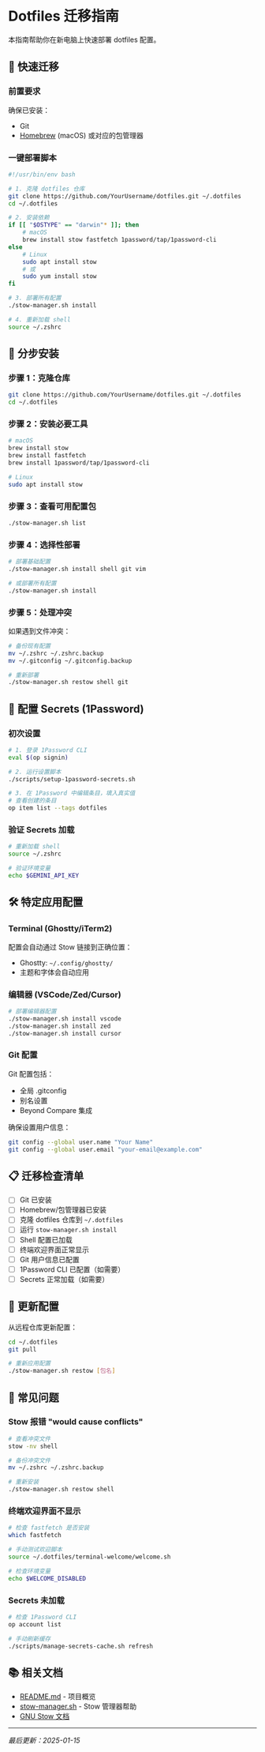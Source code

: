 # Dotfiles 迁移指南

本指南帮助你在新电脑上快速部署 dotfiles 配置。

## 🚀 快速迁移

### 前置要求

确保已安装：
- Git
- [Homebrew](https://brew.sh) (macOS) 或对应的包管理器

### 一键部署脚本

```bash
#!/usr/bin/env bash

# 1. 克隆 dotfiles 仓库
git clone https://github.com/YourUsername/dotfiles.git ~/.dotfiles
cd ~/.dotfiles

# 2. 安装依赖
if [[ "$OSTYPE" == "darwin"* ]]; then
    # macOS
    brew install stow fastfetch 1password/tap/1password-cli
else
    # Linux
    sudo apt install stow
    # 或
    sudo yum install stow
fi

# 3. 部署所有配置
./stow-manager.sh install

# 4. 重新加载 shell
source ~/.zshrc
```

## 📝 分步安装

### 步骤 1：克隆仓库

```bash
git clone https://github.com/YourUsername/dotfiles.git ~/.dotfiles
cd ~/.dotfiles
```

### 步骤 2：安装必要工具

```bash
# macOS
brew install stow
brew install fastfetch
brew install 1password/tap/1password-cli

# Linux
sudo apt install stow
```

### 步骤 3：查看可用配置包

```bash
./stow-manager.sh list
```

### 步骤 4：选择性部署

```bash
# 部署基础配置
./stow-manager.sh install shell git vim

# 或部署所有配置
./stow-manager.sh install
```

### 步骤 5：处理冲突

如果遇到文件冲突：

```bash
# 备份现有配置
mv ~/.zshrc ~/.zshrc.backup
mv ~/.gitconfig ~/.gitconfig.backup

# 重新部署
./stow-manager.sh restow shell git
```

## 🔐 配置 Secrets (1Password)

### 初次设置

```bash
# 1. 登录 1Password CLI
eval $(op signin)

# 2. 运行设置脚本
./scripts/setup-1password-secrets.sh

# 3. 在 1Password 中编辑条目，填入真实值
# 查看创建的条目
op item list --tags dotfiles
```

### 验证 Secrets 加载

```bash
# 重新加载 shell
source ~/.zshrc

# 验证环境变量
echo $GEMINI_API_KEY
```

## 🛠️ 特定应用配置

### Terminal (Ghostty/iTerm2)

配置会自动通过 Stow 链接到正确位置：
- Ghostty: `~/.config/ghostty/`
- 主题和字体会自动应用

### 编辑器 (VSCode/Zed/Cursor)

```bash
# 部署编辑器配置
./stow-manager.sh install vscode
./stow-manager.sh install zed
./stow-manager.sh install cursor
```

### Git 配置

Git 配置包括：
- 全局 .gitconfig
- 别名设置
- Beyond Compare 集成

确保设置用户信息：
```bash
git config --global user.name "Your Name"
git config --global user.email "your-email@example.com"
```

## 📋 迁移检查清单

- [ ] Git 已安装
- [ ] Homebrew/包管理器已安装
- [ ] 克隆 dotfiles 仓库到 `~/.dotfiles`
- [ ] 运行 `stow-manager.sh install`
- [ ] Shell 配置已加载
- [ ] 终端欢迎界面正常显示
- [ ] Git 用户信息已配置
- [ ] 1Password CLI 已配置（如需要）
- [ ] Secrets 正常加载（如需要）

## 🔄 更新配置

从远程仓库更新配置：

```bash
cd ~/.dotfiles
git pull

# 重新应用配置
./stow-manager.sh restow [包名]
```

## 🚨 常见问题

### Stow 报错 "would cause conflicts"

```bash
# 查看冲突文件
stow -nv shell

# 备份冲突文件
mv ~/.zshrc ~/.zshrc.backup

# 重新安装
./stow-manager.sh restow shell
```

### 终端欢迎界面不显示

```bash
# 检查 fastfetch 是否安装
which fastfetch

# 手动测试欢迎脚本
source ~/.dotfiles/terminal-welcome/welcome.sh

# 检查环境变量
echo $WELCOME_DISABLED
```

### Secrets 未加载

```bash
# 检查 1Password CLI
op account list

# 手动刷新缓存
./scripts/manage-secrets-cache.sh refresh
```

## 📚 相关文档

- [README.md](README.md) - 项目概览
- [stow-manager.sh](stow-manager.sh) - Stow 管理器帮助
- [GNU Stow 文档](https://www.gnu.org/software/stow/)

---

*最后更新：2025-01-15*